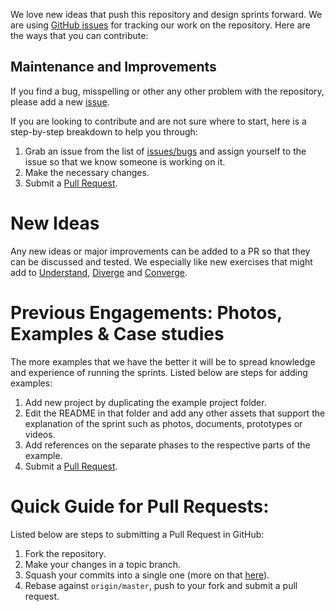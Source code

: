 We love new ideas that push this repository and design sprints forward. We are using [GitHub issues](https://github.com/axisgroup/design-process/issues/) 
for tracking our work on the repository. Here are the ways that you can contribute:

## Maintenance and Improvements
If you find a bug, misspelling or other any other problem with the repository, please add a new [issue](https://github.com/axisgroup/design-process/issues/new).

If you are looking to contribute and are not sure where to start, here is a step-by-step breakdown to help you through: 

1. Grab an issue from the list of [issues/bugs](https://github.com/axisgroup/design-process/labels/bug) and assign yourself to the issue so that we know someone is working on it. 
2. Make the necessary changes.
3. Submit a [Pull Request](#quick-guide-to-submitting-a-pull-request-in-github).

# New Ideas
Any new ideas or major improvements can be added to a PR so that they can be discussed and tested. 
We especially like new exercises that might add to 
[Understand](https://github.com/axisgroup/design-process/tree/master/1-Understand), 
[Diverge](https://github.com/axisgroup/design-process/tree/master/2-Diverge) and 
[Converge](https://github.com/axisgroup/design-process/tree/master/3-Converge).

# Previous Engagements: Photos, Examples & Case studies
The more examples that we have the better it will be to spread knowledge and experience of running the sprints. 
Listed below are steps for adding examples:

1. Add new project by duplicating the example project folder.
2. Edit the README in that folder and add any other assets that support the explanation of the sprint such as photos, documents, prototypes or videos.
3. Add references on the separate phases to the respective parts of the example.
4. Submit a [Pull Request](#quick-guide-to-submitting-a-pull-request-in-github).


# Quick Guide for Pull Requests:
Listed below are steps to submitting a Pull Request in GitHub:

1. Fork the repository.
2. Make your changes in a topic branch.
3. Squash your commits into a single one (more on that [here](http://gitready.com/advanced/2009/02/10/squashing-commits-with-rebase.html)).
4. Rebase against `origin/master`, push to your fork and submit a pull request.

